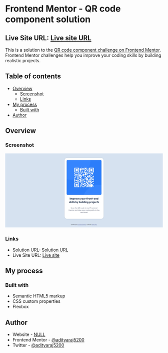 # Frontend Mentor - QR code component solution
## Live Site URL: [Live site URL](https://adityaraj5200-qr-code-component.netlify.app/)

This is a solution to the [QR code component challenge on Frontend Mentor](https://www.frontendmentor.io/challenges/qr-code-component-iux_sIO_H). Frontend Mentor challenges help you improve your coding skills by building realistic projects. 

## Table of contents

- [Overview](#overview)
  - [Screenshot](#screenshot)
  - [Links](#links)
- [My process](#my-process)
  - [Built with](#built-with)
- [Author](#author)

## Overview

### Screenshot

![](./screenshot.png)

### Links

- Solution URL: [Solution URL](https://www.frontendmentor.io/solutions/qr-code-component-really-close-answer-d6_LpuKWo)
- Live Site URL: [Live site](https://adityaraj5200-qr-code-component.netlify.app/)

## My process

### Built with

- Semantic HTML5 markup
- CSS custom properties
- Flexbox

## Author

- Website - [NULL](https://www.your-site.com)
- Frontend Mentor - [@adityaraj5200](https://www.frontendmentor.io/profile/adityaraj5200)
- Twitter - [@adityaraj5200](https://www.twitter.com/adityaraj5200)
